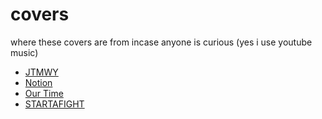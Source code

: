 # covers

where these covers are from incase anyone is curious
(yes i use youtube music)

- [JTMWY](https://music.youtube.com/watch?v=tRZaQB199FI)
- [Notion](https://music.youtube.com/watch?v=3vEiqil5d3Q)
- [Our Time](https://music.youtube.com/watch?v=tLXupsKJWto)
- [STARTAFIGHT](https://music.youtube.com/watch?v=7_YrhFVvWFY)
